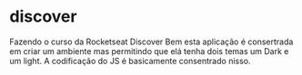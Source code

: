 # discover
 Fazendo o curso da Rocketseat Discover
Bem esta aplicação é consertrada em criar um ambiente mas permitindo que elá tenha dois temas um Dark e um light.
A codificação do JS é basicamente consentrado nisso.
